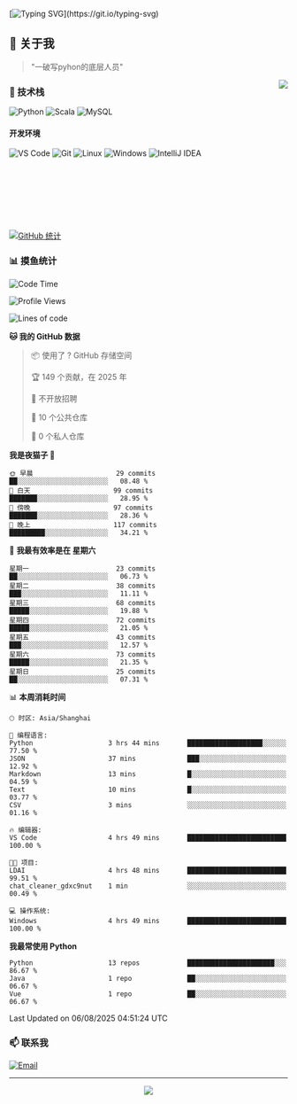 [![Typing SVG](https://readme-typing-svg.herokuapp.com?font=Fira+Code&pause=1000&color=36BCF7&random=false&width=435&lines=print(%22Hello%2C+World!%22);%23+Welcome+to+my+code+space+%F0%9F%90%8D)](https://git.io/typing-svg)

## 🌟 关于我

> "一破写pyhon的底层人员"

<img align="right" src="https://github-readme-stats.vercel.app/api/top-langs/?username=huanxin996&theme=tokyonight" />

### 🎯 技术栈

![Python](https://img.shields.io/badge/Python-Expert-3776AB?style=for-the-badge&logo=python&logoColor=white)
![Scala](https://img.shields.io/badge/Scala-Expert-DC322F?style=for-the-badge&logo=scala&logoColor=white)
![MySQL](https://img.shields.io/badge/MySQL-Expert-4479A1?style=for-the-badge&logo=mysql&logoColor=white)

#### 开发环境

![VS Code](https://img.shields.io/badge/VS_Code-007ACC?style=for-the-badge&logo=visual-studio-code&logoColor=white)
![Git](https://img.shields.io/badge/Git-F05032?style=for-the-badge&logo=git&logoColor=white)
![Linux](https://img.shields.io/badge/Linux-FCC624?style=for-the-badge&logo=linux&logoColor=black)
![Windows](https://img.shields.io/badge/Windows_11-0078D4?style=for-the-badge&logo=windows11&logoColor=white)
![IntelliJ IDEA](https://img.shields.io/badge/IntelliJ_IDEA-000000?style=for-the-badge&logo=intellij-idea&logoColor=white)

<br/><br/><br/><br/><br/><br/>

  
[![GitHub 统计](https://github-readme-stats.vercel.app/api?username=huanxin996&show_icons=true&theme=tokyonight)](https://github.com/huanxin996)

### 📊 摸鱼统计

<!--START_SECTION:waka-->
![Code Time](http://img.shields.io/badge/Code%20Time-281%20hrs%2041%20mins-blue)

![Profile Views](http://img.shields.io/badge/%E4%B8%AA%E4%BA%BA%E8%B5%84%E6%96%99%E8%A7%82%E7%9C%8B%E6%AC%A1%E6%95%B0-0-blue)

![Lines of code](https://img.shields.io/badge/%E4%BB%8E%E3%80%8CHello%20World%E3%80%8D%E8%B5%B7%E6%88%91%E5%B7%B2%E7%BB%8F%E5%86%99%E4%BA%86-2.5%20million%20%E8%A1%8C%E4%BB%A3%E7%A0%81-blue)

**🐱 我的 GitHub 数据** 

> 📦  使用了 ? GitHub 存储空间 
 > 
> 🏆 149 个贡献，在 2025 年
 > 
> 🚫 不开放招聘
 > 
> 📜 10 个公共仓库 
 > 
> 🔑 0 个私人仓库 
 > 
**我是夜猫子 🦉** 

```text
🌞 早晨                     29 commits          ██░░░░░░░░░░░░░░░░░░░░░░░   08.48 % 
🌆 白天                     99 commits          ███████░░░░░░░░░░░░░░░░░░   28.95 % 
🌃 傍晚                     97 commits          ███████░░░░░░░░░░░░░░░░░░   28.36 % 
🌙 晚上                     117 commits         █████████░░░░░░░░░░░░░░░░   34.21 % 
```
📅 **我最有效率是在 星期六** 

```text
星期一                      23 commits          ██░░░░░░░░░░░░░░░░░░░░░░░   06.73 % 
星期二                      38 commits          ███░░░░░░░░░░░░░░░░░░░░░░   11.11 % 
星期三                      68 commits          █████░░░░░░░░░░░░░░░░░░░░   19.88 % 
星期四                      72 commits          █████░░░░░░░░░░░░░░░░░░░░   21.05 % 
星期五                      43 commits          ███░░░░░░░░░░░░░░░░░░░░░░   12.57 % 
星期六                      73 commits          █████░░░░░░░░░░░░░░░░░░░░   21.35 % 
星期日                      25 commits          ██░░░░░░░░░░░░░░░░░░░░░░░   07.31 % 
```


📊 **本周消耗时间** 

```text
🕑︎ 时区: Asia/Shanghai

💬 编程语言: 
Python                   3 hrs 44 mins       ███████████████████░░░░░░   77.50 % 
JSON                     37 mins             ███░░░░░░░░░░░░░░░░░░░░░░   12.92 % 
Markdown                 13 mins             █░░░░░░░░░░░░░░░░░░░░░░░░   04.59 % 
Text                     10 mins             █░░░░░░░░░░░░░░░░░░░░░░░░   03.77 % 
CSV                      3 mins              ░░░░░░░░░░░░░░░░░░░░░░░░░   01.16 % 

🔥 编辑器: 
VS Code                  4 hrs 49 mins       █████████████████████████   100.00 % 

🐱‍💻 项目: 
LDAI                     4 hrs 48 mins       █████████████████████████   99.51 % 
chat_cleaner_gdxc9nut    1 min               ░░░░░░░░░░░░░░░░░░░░░░░░░   00.49 % 

💻 操作系统: 
Windows                  4 hrs 49 mins       █████████████████████████   100.00 % 
```

**我最常使用 Python** 

```text
Python                   13 repos            ██████████████████████░░░   86.67 % 
Java                     1 repo              ██░░░░░░░░░░░░░░░░░░░░░░░   06.67 % 
Vue                      1 repo              ██░░░░░░░░░░░░░░░░░░░░░░░   06.67 % 
```




 Last Updated on 06/08/2025 04:51:24 UTC
<!--END_SECTION:waka-->

### 📫 联系我

[![Email](https://img.shields.io/badge/Email-D14836?style=for-the-badge&logo=gmail&logoColor=white)](mailto:mc.xiaolang@Foxmail.com)

---

<p align="center">
  <img src="https://profile-counter.glitch.me/huanxin996/count.svg" />
</p>